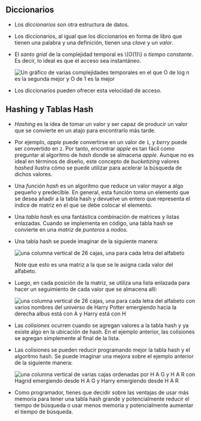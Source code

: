Diccionarios
------------

* Los _diccionarios_ son otra estructura de datos.
* Los diccionarios, al igual que los diccionarios en forma de libro que tienen una palabra y una definición, tienen una _clave_ y un _valor_.
* El _santo grial_ de la complejidad temporal es \\(O(1)\\) o _tiempo constante_. Es decir, lo ideal es que el acceso sea instantáneo.
    
    ![Un gráfico de varias complejidades temporales en el que O de log n es la segunda mejor y O de 1 es la mejor](https://cs50.harvard.edu/x/2023/notes/5/cs50Week5Slide151.png "complejidad temporal")
    
* Los diccionarios pueden ofrecer esta velocidad de acceso.

Hashing y Tablas Hash
-----------------------

* _Hashing_ es la idea de tomar un valor y ser capaz de producir un valor que se convierte en un atajo para encontrarlo más tarde.
* Por ejemplo, _apple_ puede convertirse en un valor de `1`, y _berry_ puede ser convertido en `2`. Por tanto, encontrar _apple_ es tan fácil como preguntar al algoritmo de _hash_ donde se almacena _apple_. Aunque no es ideal en términos de diseño, este concepto de _bucketizing_ valores _hashed_ ilustra cómo se puede utilizar para acelerar la búsqueda de dichos valores.
* Una _función hash_ es un algoritmo que reduce un valor mayor a algo pequeño y predecible. En general, esta función toma un elemento que se desea añadir a la tabla hash y devuelve un entero que representa el índice de matriz en el que se debe colocar el elemento.
* Una _tabla hash_ es una fantástica combinación de matrices y listas enlazadas. Cuando se implementa en código, una tabla hash se convierte en una _matriz_ de _punteros_ a _nodos_.
* Una tabla hash se puede imaginar de la siguiente manera:
    
    ![una columna vertical de 26 cajas, una para cada letra del alfabeto](https://cs50.harvard.edu/x/2023/notes/5/cs50Week5Slide157.png "alfabeto")
    
    Note que esto es una matriz a la que se le asigna cada valor del alfabeto.
    
* Luego, en cada posición de la matriz, se utiliza una lista enlazada para hacer un seguimiento de cada valor que se almacena allí:
    
    ![una columna vertical de 26 cajas, una para cada letra del alfabeto con varios nombres del universo de Harry Potter emergiendo hacia la derecha albus está con A y Harry está con H](https://cs50.harvard.edu/x/2023/notes/5/cs50Week5Slide169.png "alfabeto")
    
* Las _colisiones_ ocurren cuando se agregan valores a la tabla hash y ya existe algo en la ubicación de hash. En el ejemplo anterior, las colisiones se agregan simplemente al final de la lista.
* Las colisiones se pueden reducir programando mejor la tabla hash y el algoritmo hash. Se puede imaginar una mejora sobre el ejemplo anterior de la siguiente manera:
    
    ![una columna vertical de varias cajas ordenadas por H A G y H A R con Hagrid emergiendo desde H A G y Harry emergiendo desde H A R](https://cs50.harvard.edu/x/2023/notes/5/cs50Week5Slide184.png "alfabeto")
    
* Como programador, tienes que decidir sobre las ventajas de usar más memoria para tener una tabla hash grande y potencialmente reducir el tiempo de búsqueda o usar menos memoria y potencialmente aumentar el tiempo de búsqueda.
